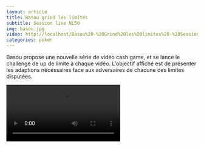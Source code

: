 ```yaml
---
layout: article
title: Basou grind les limites
subtitle: Session live NL50
img: basou.jpg
video: http://localhost/Basou%20-%20Grind%20les%20limites%20-%20Session%20live%20NL50.mp4
categories: poker
---
```


<div class="body">
  
  <p>Basou propose une nouvelle série de vidéo cash game, et se lance le challenge de up de limite à chaque vidéo. L'objectif affiché est de présenter les adaptions nécéssaires face aux adversaires de chacune des limites disputées.</p>
  
  <div class="video">
    <video id="player" controls>
        <source src="{{ page.video }}" type="video/mp4">
    </video>
  </div>
  
</div>
